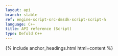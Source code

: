 ```yaml
---
layout: api
branch: stable
ref: engine-script-src-dmsdk-script-script-h
language: C++
title: API reference (Script)
type: Defold C++
---
```

{% include anchor_headings.html html=content %}